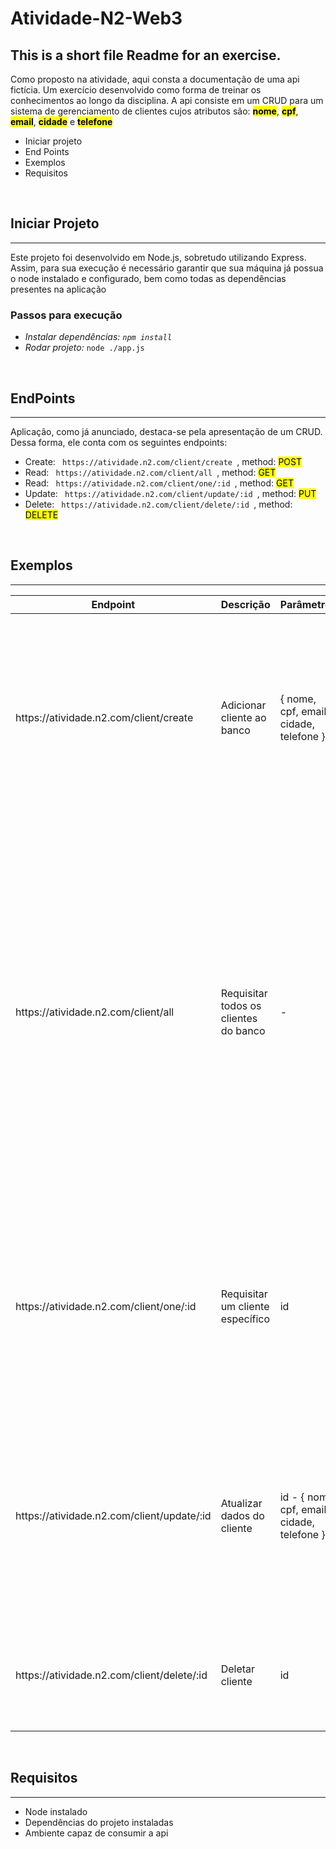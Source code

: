 # Atividade-N2-Web3
<h2>This is a short file Readme for an exercise.</h2>
<p>Como proposto na atividade, aqui consta a documentação de uma api fictícia. Um exercício desenvolvido como forma de treinar os conhecimentos ao longo da disciplina. A api consiste em um CRUD para um sistema de gerenciamento de clientes cujos atributos são: <mark><strong>nome</strong></mark>, <mark><strong>cpf</strong></mark>, <mark><strong>email</strong></mark>, <mark><strong>cidade</strong></mark> e <mark><strong>telefone</strong></mark> </p>

<nav>
  <ul>
    <li>Iniciar projeto</li>
    <li>End Points</li>
    <li>Exemplos</li>
    <li>Requisitos</li>
  </ul>
</nav>
<br/>
<h2>Iniciar Projeto</h2>
<hr/>
<p>Este projeto foi desenvolvido em Node.js, sobretudo utilizando Express. Assim, para sua execução é necessário garantir que sua máquina já possua o node instalado e configurado, bem como todas as dependências presentes na aplicação</p>
<h3>Passos para execução</h3>
<ul>
  <li><i>Instalar dependências: <code>npm install</code> </i></li>
  <li><i>Rodar projeto: </i><code>node ./app.js</code></li>
</ul>
<br/>
<h2>EndPoints</h2>
<hr/>
<p>Aplicação, como já anunciado, destaca-se pela apresentação de um CRUD. Dessa forma, ele conta com os seguintes endpoints: </p>
<ul>
  <li>Create: <code> https://atividade.n2.com/client/create </code>, method: <mark>POST</mark> </li>
  <li>Read: <code> https://atividade.n2.com/client/all </code>, method: <mark>GET</mark> </li>
  <li>Read: <code> https://atividade.n2.com/client/one/:id </code>, method: <mark>GET</mark> </li>
  <li>Update: <code> https://atividade.n2.com/client/update/:id </code>, method: <mark>PUT</mark> </li>
  <li>Delete: <code> https://atividade.n2.com/client/delete/:id </code>, method: <mark>DELETE</mark> </li>
</ul>
<br/>

<h2>Exemplos</h2>
<hr/>
<table>
  <thead>
    <th>Endpoint</th>
    <th>Descrição</th>
    <th>Parâmetros</th>
    <th>Retorno</th>
  </thead>
  <tbody>
    <tr>
      <td> https://atividade.n2.com/client/create </td>
      <td> Adicionar cliente ao banco </td>
      <td> { nome, cpf, email, cidade, telefone }  </td>
      <td>
        <pre>
          <code>
              {
                nome: "José",
                cpf: "123.456.789-01"
                email: "jose@gmail.com"
                cidade: "Farias Brito"
                telefone: "88 0007-2956"
              }
          </code>
        </pre>
      </td>
    </tr>
    <tr>
      <td> https://atividade.n2.com/client/all </td>
      <td> Requisitar todos os clientes do banco </td>
      <td> - </td>
      <td>
        <pre>
          <code>
            [
              {
                nome: "José",
                cpf: "123.456.789-01"
                email: "jose@gmail.com"
                cidade: "Farias Brito"
                telefone: "88 0007-2956"
              },
              {
                nome: "Alisson",
                cpf: "000.111.444-10"
                email: "alisson@gmail.com"
                cidade: "Crato"
                telefone: "88 4002-8922"
              },
            ]
          </code>
        </pre>
      </td>
    </tr>
    <tr>
      <td> https://atividade.n2.com/client/one/:id </td>
      <td> Requisitar um cliente específico </td>
      <td> id </td>
      <td>
        <pre>
          <code>
              {
                nome: "José",
                cpf: "123.456.789-01"
                email: "jose@gmail.com"
                cidade: "Farias Brito"
                telefone: "88 0007-2956"
              }
          </code>
        </pre>
      </td>
    </tr>
    <tr>
      <td> https://atividade.n2.com/client/update/:id </td>
      <td> Atualizar dados do cliente </td>
      <td> id - { nome, cpf, email, cidade, telefone } </td>
      <td>
        <pre>
          <code>
              {
                nome: "José",
                cpf: "123.456.789-01"
                email: "jose@gmail.com"
                cidade: "Farias Brito"
                telefone: "88 0007-2956"
              }
          </code>
        </pre>
      </td>
    </tr>
    <tr>
      <td> https://atividade.n2.com/client/delete/:id </td>
      <td> Deletar cliente </td>
      <td> id </td>
      <td>
        <pre>
          <code>
              {
                message: "cliente deletado com sucesso"
              }
          </code>
        </pre>
      </td>
    </tr>
  </tbody>
</table>
<br/>

<h2>Requisitos</h2>
<hr/>
<ul>
  <li>Node instalado</li>
  <li>Dependências do projeto instaladas</li>
  <li>Ambiente capaz de consumir a api</li>
</ul>
